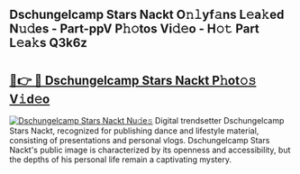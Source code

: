 ## Dschungelcamp Stars Nackt O𝚗𝚕yf𝚊ns L𝚎a𝚔ed N𝚞𝚍es - Part-ppV P𝚑𝚘tos Vi𝚍𝚎o - H𝚘𝚝 Part L𝚎a𝚔s Q3k6z

# <h2><a href="http://kff35l.oniu.top/?m=Dschungelcamp+Stars+Nackt">🔗👉 🔴 Dschungelcamp Stars Nackt P𝚑ot𝚘𝚜 V𝚒d𝚎o</a></h2>

[![Dschungelcamp Stars Nackt Nu𝚍e𝚜](https://i.imgur.com/0qMVB7G.gif)](http://kff35l.oniu.top/?m=Dschungelcamp+Stars+Nackt)
Digital trendsetter Dschungelcamp Stars Nackt, recognized for publishing dance and lifestyle material, consisting of presentations and personal vlogs. Dschungelcamp Stars Nackt's public image is characterized by its openness and accessibility, but the depths of his personal life remain a captivating mystery.  
